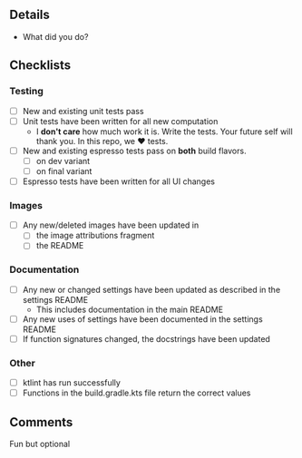 ## Details
* What did you do?

## Checklists
### Testing
* [ ] New and existing unit tests pass
* [ ] Unit tests have been written for all new computation
  * I __don't care__ how much work it is. Write the tests. Your future self will thank you. In this repo, we ♥ tests.
* [ ] New and existing espresso tests pass on **both** build flavors.
  * [ ] on dev variant
  * [ ] on final variant
* [ ] Espresso tests have been written for all UI changes

### Images
* [ ] Any new/deleted images have been updated in
  * [ ] the image attributions fragment
  * [ ] the README

### Documentation
* [ ] Any new or changed settings have been updated as described in the settings README
  * This includes documentation in the main README
* [ ] Any new uses of settings have been documented in the settings README
* [ ] If function signatures changed, the docstrings have been updated

### Other
* [ ] ktlint has run successfully
* [ ] Functions in the build.gradle.kts file return the correct values

## Comments
Fun but optional